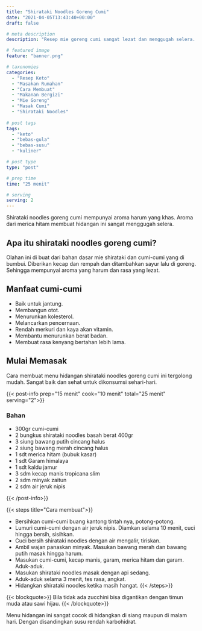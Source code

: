 ```yaml
---
title: "Shirataki Noodles Goreng Cumi"
date: "2021-04-05T13:43:40+00:00"
draft: false

# meta description
description: "Resep mie goreng cumi sangat lezat dan menggugah selera. Sangat ramah untuk diet keto."

# featured image
feature: "banner.png"

# taxonomies
categories:
  - "Resep Keto"
  - "Masakan Rumahan"
  - "Cara Membuat"
  - "Makanan Bergizi"
  - "Mie Goreng"
  - "Masak Cumi"
  - "Shirataki Noodles"
  
# post tags
tags:
  - "keto"
  - "bebas-gula"
  - "bebas-susu"
  - "kuliner"

# post type
type: "post"

# prep time
time: "25 menit"

# serving
serving: 2
---
```

Shirataki noodles goreng cumi mempunyai aroma harum yang khas. Aroma dari merica hitam membuat hidangan ini sangat menggugah selera.

## Apa itu shirataki noodles goreng cumi?

Olahan ini di buat dari bahan dasar mie shirataki dan cumi-cumi yang di bumbui. Diberikan kecap dan rempah dan ditambahkan sayur lalu di goreng. Sehingga mempunyai aroma yang harum dan rasa yang lezat.

## Manfaat cumi-cumi

- Baik untuk jantung.
- Membangun otot.
- Menurunkan kolesterol.
- Melancarkan pencernaan.
- Rendah merkuri dan kaya akan vitamin. 
- Membantu menurunkan berat badan.
- Membuat rasa kenyang bertahan lebih lama.

## Mulai Memasak 

Cara membuat menu hidangan shirataki noodles goreng cumi ini tergolong mudah. Sangat baik dan sehat untuk dikonsumsi sehari-hari.

{{< post-info prep="15 menit" cook="10 menit" total="25 menit" serving="2">}}

### Bahan 

- 300gr cumi-cumi
- 2 bungkus shirataki noodles basah berat 400gr
- 3 siung bawang putih cincang halus
- 2 siung bawang merah cincang halus
- 1 sdt merica hitam (bubuk kasar)
- 1 sdt Garam himalaya
- 1 sdt kaldu jamur
- 3 sdm kecap manis tropicana slim
- 2 sdm minyak zaitun
- 2 sdm air jeruk nipis

{{< /post-info>}}

{{< steps title="Cara membuat">}}
- Bersihkan cumi-cumi buang kantong tintah nya, potong-potong.
- Lumuri cumi-cumi dengan air jeruk nipis. Diamkan selama 10 menit, cuci hingga bersih, sisihkan.
- Cuci bersih shirataki noodles dengan air mengalir, tiriskan.
- Ambil wajan panaskan minyak. Masukan bawang merah dan bawang putih masak hingga harum.
- Masukan cumi-cumi, kecap manis, garam, merica hitam dan garam. Aduk-aduk.
-  Masukan shirataki noodles masak dengan api sedang.
- Aduk-aduk selama 3 menit, tes rasa, angkat.
- Hidangkan shirataki noodles ketika masih hangat.
{{< /steps>}}

{{< blockquote>}}
Bila tidak ada zucchini bisa digantikan dengan timun muda atau sawi hijau.
{{< /blockquote>}}

Menu hidangan ini sangat cocok di hidangkan di siang maupun di malam hari. Dengan disandingkan susu rendah karbohidrat.

